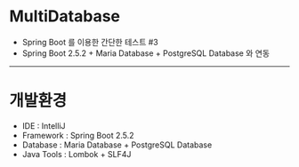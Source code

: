 # MultiDatabase
* Spring Boot 를 이용한 간단한 테스트 #3
* Spring Boot 2.5.2 + Maria Database + PostgreSQL Database 와 연동
<hr/>

# 개발환경
* IDE      : IntelliJ
* Framework : Spring Boot 2.5.2
* Database : Maria Database + PostgreSQL Database
* Java Tools : Lombok + SLF4J
